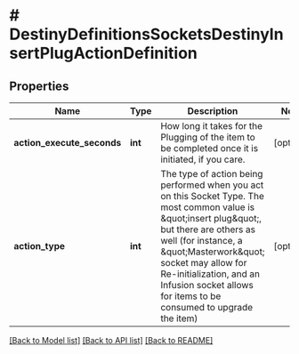 # # DestinyDefinitionsSocketsDestinyInsertPlugActionDefinition

## Properties

Name | Type | Description | Notes
------------ | ------------- | ------------- | -------------
**action_execute_seconds** | **int** | How long it takes for the Plugging of the item to be completed once it is initiated, if you care. | [optional]
**action_type** | **int** | The type of action being performed when you act on this Socket Type. The most common value is \&quot;insert plug\&quot;, but there are others as well (for instance, a \&quot;Masterwork\&quot; socket may allow for Re-initialization, and an Infusion socket allows for items to be consumed to upgrade the item) | [optional]

[[Back to Model list]](../../README.md#models) [[Back to API list]](../../README.md#endpoints) [[Back to README]](../../README.md)
